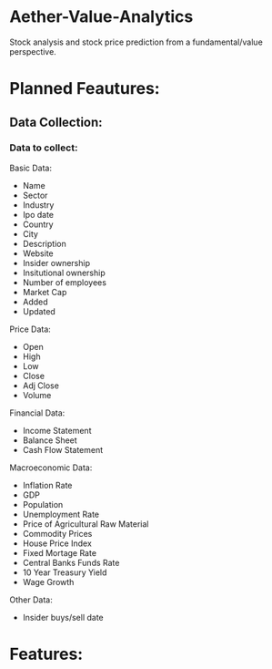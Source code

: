 # Aether-Value-Analytics
Stock analysis and stock price prediction from a fundamental/value perspective.

# Planned Feautures:
## Data Collection:
### Data to collect:
Basic Data:
- Name
- Sector
- Industry
- Ipo date
- Country
- City
- Description
- Website
- Insider ownership
- Insitutional ownership
- Number of employees
- Market Cap
- Added
- Updated

Price Data: 
- Open
- High
- Low
- Close
- Adj Close
- Volume


Financial Data:
- Income Statement
- Balance Sheet
- Cash Flow Statement

Macroeconomic Data:
- Inflation Rate
- GDP 
- Population 
- Unemployment Rate 
- Price of Agricultural Raw Material
- Commodity Prices
- House Price Index 
- Fixed Mortage Rate 
- Central Banks Funds Rate 
- 10 Year Treasury Yield 
- Wage Growth 

Other Data:
- Insider buys/sell date




## 


# Features:
